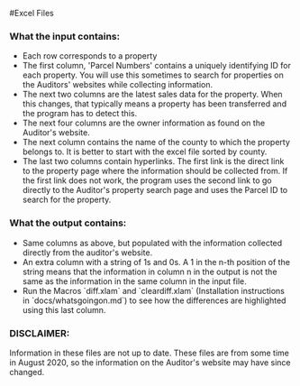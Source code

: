 #Excel Files

<h3> What the input contains: </h3>

<ul>
  <li> Each row corresponds to a property </li>
  <li> The first column, 'Parcel Numbers' contains a uniquely identifying ID for each property. You will use this sometimes to search for properties on the Auditors' websites while collecting information. </li>
  <li> The next two columns are the latest sales data for the property. When this changes, that typically means a property has been transferred and the program has to detect this. </li>
  <li> The next four columns are the owner information as found on the Auditor's website. </li>
  <li> The next column contains the name of the county to which the property belongs to. It is better to start with the excel file sorted by county. </li>
  <li> The last two columns contain hyperlinks. The first link is the direct link to the property page where the information should be collected from. If the first link does not work, the program uses the second link to go directly to the Auditor's property search page and uses the Parcel ID to search for the property. </li>
</ul>  

<h3> What the output contains: </h3>
<ul>
  <li> Same columns as above, but populated with the information collected directly from the auditor's website. </li>
  <li> An extra column with a string of 1s and 0s. A 1 in the n-th position of the string means that the information in column n in the output is not the same as the information in the same column in the input file. </li>
  <li> Run the Macros `diff.xlam` and `cleardiff.xlam` (Installation instructions in `docs/whatsgoingon.md`) to see how the differences are highlighted using this last column. </li>
</ul>

 <h3> DISCLAIMER: </h3> Information in these files are not up to date. These files are from some time in August 2020, so the information on the Auditor's website may have since changed. 
